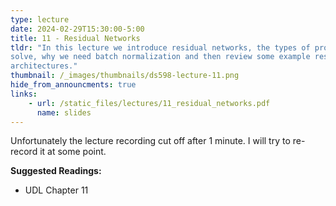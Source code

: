 ```yaml
---
type: lecture
date: 2024-02-29T15:30:00-5:00
title: 11 - Residual Networks
tldr: "In this lecture we introduce residual networks, the types of problems they
solve, why we need batch normalization and then review some example residual network
architectures."
thumbnail: /_images/thumbnails/ds598-lecture-11.png
hide_from_announcments: true
links: 
    - url: /static_files/lectures/11_residual_networks.pdf
      name: slides
---
```

Unfortunately the lecture recording cut off after 1 minute. I will try to re-record it
at some point.

**Suggested Readings:**
- UDL Chapter 11
